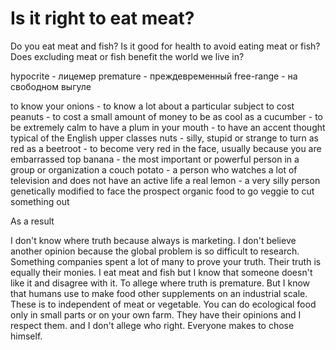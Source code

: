 # Is it right to eat meat?

Do you eat meat and fish?
Is it good for health to avoid eating meat or fish?
Does excluding meat or fish benefit the world we live in?

hypocrite - лицемер
premature - преждевременный
free-range - на свободном выгуле

to know your onions - to know a lot about a particular subject
to cost peanuts - to cost a small amount of money
to be as cool as a cucumber - to be extremely calm
to have a plum in your mouth - to have an accent thought typical of the English upper classes
nuts - silly, stupid or strange
to turn as red as a beetroot - to become very red in the face, usually because you are embarrassed
top banana - the most important or powerful person in a group or organization
a couch potato - a person who watches a lot of television and does not have an active life
a real lemon - a very silly person
genetically modified
to face the prospect
organic food
to go veggie
to cut something out

As a result

I don't know where truth because always is marketing.
I don't believe another opinion because the global problem is so difficult to research.
Something companies spent a lot of many to prove your truth.
Their truth is equally their monies. 
I eat meat and fish but I know that someone doesn't like it and disagree with it.
To allege where truth is premature. But I know that
humans use to make food other supplements on an industrial scale. These is to independent of meat or vegetable.
You can do ecological food only in small parts or on your own farm.
They have their opinions and I respect them. and I don't allege who right.
Everyone makes to chose himself.

